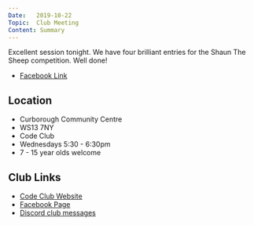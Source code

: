 ```yaml
---
Date:   2019-10-22
Topic:  Club Meeting
Content: Summary
---
```

Excellent session tonight. We have four brilliant entries for the Shaun The Sheep competition. Well done!

* [Facebook Link](https://www.facebook.com/1481985248595237/posts/2326165947510492/)

## Location

* Curborough Community Centre
* WS13 7NY
* Code Club
* Wednesdays 5:30 - 6:30pm
* 7 - 15 year olds welcome

## Club Links

* [Code Club Website](https://lichfield-code-club.github.io/)
* [Facebook Page](https://www.facebook.com/LichfieldCoders)
* [Discord club messages](https://discord.gg/szz6xGK)
